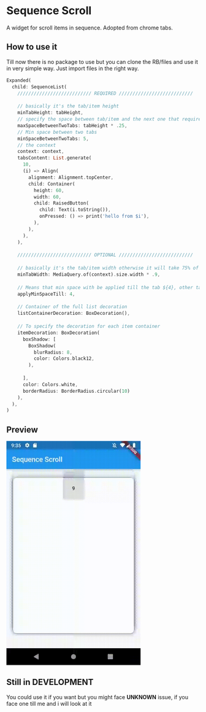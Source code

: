# Sequence Scroll

A widget for scroll items in sequence.
Adopted from chrome tabs.

## How to use it

Till now there is no package to use but you can clone the RB/files and use it in very simple way.
Just import files in the right way.

```dart
Expanded(
  child: SequenceList(
    /////////////////////////// REQUIRED ///////////////////////////

    // basically it's the tab/item height
    minTabHeight: tabHeight,
    // specify the space between tab/item and the next one that required to start move
    maxSpaceBetweenTwoTabs: tabHeight * .25,
    // Min space between two tabs
    minSpaceBetweenTwoTabs: 5,
    // the context
    context: context,
    tabsContent: List.generate(
      10,
      (i) => Align(
        alignment: Alignment.topCenter,
        child: Container(
          height: 60,
          width: 60,
          child: RaisedButton(
            child: Text(i.toString()),
            onPressed: () => print('hello from $i'),
          ),
        ),
      ),
    ),

    /////////////////////////// OPTIONAL ///////////////////////////

    // basically it's the tab/item width otherwise it will take 75% of the view width
    minTabWidth: MediaQuery.of(context).size.width * .9,

    // Means that min space with be applied till the tab ${4}, other tabs with be above each other [max: items length - 1]
    applyMinSpaceTill: 4,

    // Container of the full list decoration
    listContainerDecoration: BoxDecoration(),

    // To specify the decoration for each item container
    itemDecoration: BoxDecoration(
      boxShadow: [
        BoxShadow(
          blurRadius: 8,
          color: Colors.black12,
        ),

      ],
      color: Colors.white,
      borderRadius: BorderRadius.circular(10)
    ),
  ),
)
```

## Preview

<img src="./sequenceScroll.gif" alt="Sequance Scroll Preview" width="350">

## Still in **DEVELOPMENT**

You could use it if you want but you might face **UNKNOWN** issue,
if you face one till me and i will look at it
